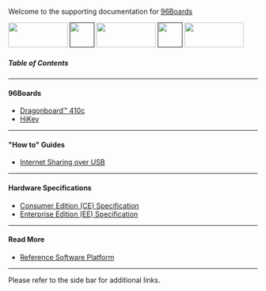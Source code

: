 Welcome to the supporting documentation for <a href="http://96boards.org" target="_blank">96Boards</a>

<a href="http://96boards.org" target="_blank"><img src="http://i.imgur.com/mKjYKTH.png" data-canonical-src="http://i.imgur.com/mKjYKTH.png" width="120" height="50" /></a>
[<img src="http://i.imgur.com/ou7F2lh.png" data-canonical-src="http://i.imgur.com/ou7F2lh.png" width="50" height="50" />]() 
<a href="https://www.96boards.org/products/ce/" target="_blank"><img src="http://i.imgur.com/QEilCHZ.png" data-canonical-src="http://i.imgur.com/QEilCHZ.png" width="120" height="50" /></a>
[<img src="http://i.imgur.com/ou7F2lh.png" data-canonical-src="http://i.imgur.com/ou7F2lh.png" width="50" height="50" />]() 
<a href="https://www.96boards.org/products/ee/" target="_blank"><img src="http://i.imgur.com/DLgo1qU.png" data-canonical-src="http://i.imgur.com/DLgo1qU.png" width="120" height="50" /></a>

##### Table of Contents

***

#### 96Boards
- [Dragonboard™ 410c](https://github.com/96boards/documentation/wiki/Dragonboard-410c-Home)
- [HiKey](https://github.com/96boards/documentation/wiki/HiKey-Home)

***
#### "How to" Guides

- [Internet Sharing over USB](https://github.com/96boards/documentation/wiki/Sharing-Internet-connections-over-USB-on-96Boards)

***
#### Hardware Specifications

- [Consumer Edition (CE) Specification](https://www.96boards.org/ce-specification)
- [Enterprise Edition (EE) Specification](https://www.96boards.org/ee-specification)

***
#### Read More

- [Reference Software Platform](https://github.com/96boards/documentation/wiki/ReferencePlatform)

***

Please refer to the side bar for additional links.

